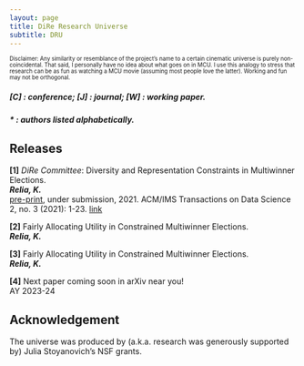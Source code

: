 ```yaml
---
layout: page
title: DiRe Research Universe
subtitle: DRU
---
```



<sup><sub>Disclaimer: Any similarity or resemblance of the project’s name to a certain cinematic universe is purely non-coincidental. 
  That said, I personally have no idea about what goes on in MCU. 
  I use this analogy to stress that research can be as fun as watching a MCU movie (assuming most people love the latter). 
  Working and fun may not be orthogonal.</sub></sup>
##### [C] : conference; [J] : journal; [W] : working paper. 

##### * : authors listed alphabetically.



## Releases

**[1]** *DiRe Committee*: Diversity and Representation Constraints in Multiwinner Elections. <br/>
***Relia, K.*** <br/>
[pre-print](https://arxiv.org/pdf/2107.07356.pdf), under submission, 2021.
ACM/IMS Transactions on Data Science 2, no. 3 (2021): 1-23. [link](https://dl.acm.org/doi/10.1145/3458472)

**[2]** Fairly Allocating Utility in Constrained Multiwinner Elections.  <br/>
***Relia, K.*** <br/>

**[3]** Fairly Allocating Utility in Constrained Multiwinner Elections.  <br/>
***Relia, K.*** <br/>

**[4]** Next paper coming soon in arXiv near you! <br/>
AY 2023-24



## Acknowledgement
The universe was produced by (a.k.a. research was generously supported by) Julia Stoyanovich’s NSF grants. 
